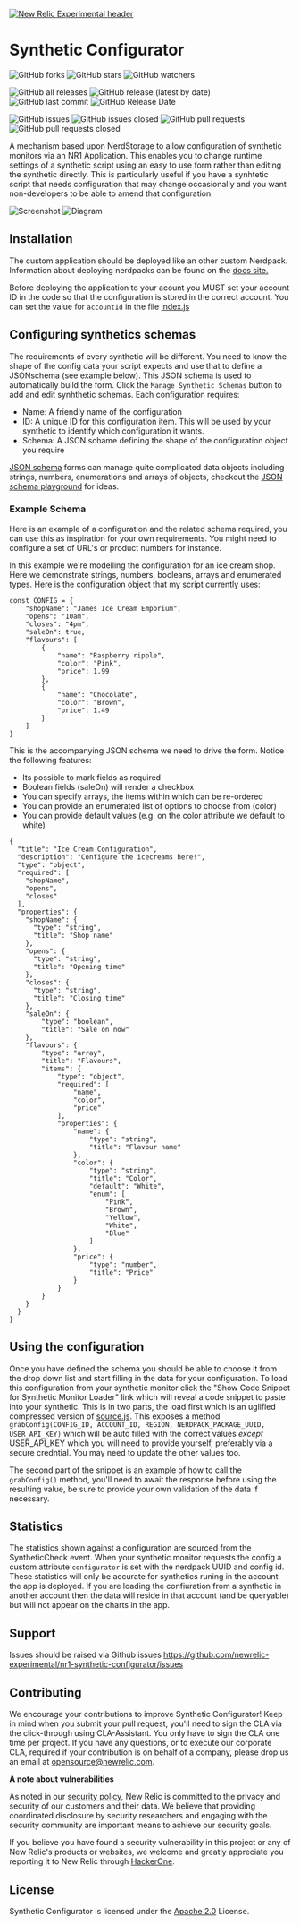[![New Relic Experimental header](https://github.com/newrelic/opensource-website/raw/master/src/images/categories/Experimental.png)](https://opensource.newrelic.com/oss-category/#new-relic-experimental)

# Synthetic Configurator
![GitHub forks](https://img.shields.io/github/forks/newrelic-experimental/nr1-synthetic-configurator?style=social)
![GitHub stars](https://img.shields.io/github/stars/newrelic-experimental/nr1-synthetic-configurator?style=social)
![GitHub watchers](https://img.shields.io/github/watchers/newrelic-experimental/nr1-synthetic-configurator?style=social)

![GitHub all releases](https://img.shields.io/github/downloads/newrelic-experimental/nr1-synthetic-configurator/total)
![GitHub release (latest by date)](https://img.shields.io/github/v/release/newrelic-experimental/nr1-synthetic-configurator)
![GitHub last commit](https://img.shields.io/github/last-commit/newrelic-experimental/nr1-synthetic-configurator)
![GitHub Release Date](https://img.shields.io/github/release-date/newrelic-experimental/nr1-synthetic-configurator)


![GitHub issues](https://img.shields.io/github/issues/newrelic-experimental/nr1-synthetic-configurator)
![GitHub issues closed](https://img.shields.io/github/issues-closed/newrelic-experimental/nr1-synthetic-configurator)
![GitHub pull requests](https://img.shields.io/github/issues-pr/newrelic-experimental/nr1-synthetic-configurator)
![GitHub pull requests closed](https://img.shields.io/github/issues-pr-closed/newrelic-experimental/nr1-synthetic-configurator)

A mechanism based upon NerdStorage to allow configuration of synthetic monitors via an NR1 Application. This enables you to change runtime settings of a synthetic script using an easy to use form rather than editing the synthetic directly. This is particularly useful if you have a synhtetic script that needs configuration that may change occasionally and you want non-developers to be able to amend that configuration.

![Screenshot](screenshot.png)
![Diagram](diagram.png)

## Installation
The custom application should be deployed like an other custom Nerdpack. Information about deploying nerdpacks can be found on the [docs site.](https://developer.newrelic.com/build-apps/publish-deploy)

Before deploying the application to your acount you MUST set your account ID in the code so that the configuration is stored in the correct account. You can set the value for `accountId` in the file [index.js](./nerdlets/nr1-synthetic-configurator/index.js)


## Configuring synthetics schemas
The requirements of every synthetic will be different. You need to know the shape of the config data your script expects and use that to define a JSONschema (see example below). This JSON schema is used to automatically build the form. Click the `Manage Synthetic Schemas` button to add and edit synhthetic schemas. Each configuration requires:
- Name: A friendly name of the configuration
- ID: A unique ID for this configuration item. This will be used by your synthetic to identify which configuration it wants.
- Schema: A JSON schame defining the shape of the configuration object you require 

[JSON schema](https://json-schema.org/) forms can manage quite complicated data objects including strings, numbers, enumerations and arrays of objects, checkout the [JSON schema playground](https://rjsf-team.github.io/react-jsonschema-form/) for ideas. 


### Example Schema
Here is an example of a configuration and the related schema required, you can use this as inspiration for your own requirements. You might need to configure a set of URL's or product numbers for instance.

In this example we're modelling the configuration for an ice cream shop. Here we demonstrate strings, numbers, booleans, arrays and enumerated types. Here is the configuration object that my script currently uses:
```
const CONFIG = {
    "shopName": "James Ice Cream Emporium",
    "opens": "10am",
    "closes": "4pm",
    "saleOn": true,
    "flavours": [
        { 
            "name": "Raspberry ripple",
            "color": "Pink",
            "price": 1.99
        },
        { 
            "name": "Chocolate",
            "color": "Brown",
            "price": 1.49
        }
    ]
}
```

This is the accompanying JSON schema we need to drive the form. Notice the following features:
- Its possible to mark fields as required
- Boolean fields (saleOn) will render a checkbox
- You can specify arrays, the items within which can be re-ordered
- You can provide an enumerated list of options to choose from (color)
- You can provide default values (e.g. on the color attribute we default to white)

```
{
  "title": "Ice Cream Configuration",
  "description": "Configure the icecreams here!",
  "type": "object",
  "required": [
    "shopName",
    "opens",
    "closes"
  ],
  "properties": {
    "shopName": {
      "type": "string",
      "title": "Shop name"
    },
    "opens": {
      "type": "string",
      "title": "Opening time"
    },
    "closes": {
      "type": "string",
      "title": "Closing time"
    },
    "saleOn": {
        "type": "boolean",
        "title": "Sale on now"
    },
    "flavours": {
        "type": "array",
        "title": "Flavours",
        "items": {
            "type": "object",
            "required": [
                "name",
                "color",
                "price"
            ],
            "properties": {
                "name": {
                    "type": "string",
                    "title": "Flavour name"
                },
                "color": {
                    "type": "string",
                    "title": "Color",
                    "default": "White",
                    "enum": [
                        "Pink",
                        "Brown",
                        "Yellow",
                        "White",
                        "Blue"
                    ]
                },
                "price": {
                    "type": "number",
                    "title": "Price"
                }
            }
        }
    }
  }
}
```

## Using the configuration
Once you have defined the schema you should be able to choose it from the drop down list and start filling in the data for your configuration. To load this configuration from your synthetic monitor click the "Show Code Snippet for Synthetic Monitor Loader" link which will reveal a code snippet to paste into your synthetic. This is in two parts, the load first which is an uglified compressed version of [source.js](./example-synthetic/source.js). This exposes a method `grabConfig(CONFIG_ID, ACCOUNT_ID, REGION, NERDPACK_PACKAGE_UUID, USER_API_KEY)` which will be auto filled with the correct values <em>except</em> USER_API_KEY which you will need to provide yourself, preferably via a secure credntial. You may need to update the other values too.

The second part of the snippet is an example of how to call the `grabConfig()` method, you'll need to await the response before using the resulting value, be sure to provide your own validation of the data if necessary.

## Statistics
The statistics shown against a configuration are sourced from the SyntheticCheck event. When your synthetic monitor requests the config a custom attribute `configurator` is set with the nerdpack UUID and config id. These statistics will only be accurate for synthetics runing in the account the app is deployed. If you are loading the confiuration from a synthetic in another account then the data will reside in that account (and be queryable) but will not appear on the charts in the app.

## Support
Issues should be raised via Github issues https://github.com/newrelic-experimental/nr1-synthetic-configurator/issues

## Contributing
We encourage your contributions to improve Synthetic Configurator! Keep in mind when you submit your pull request, you'll need to sign the CLA via the click-through using CLA-Assistant. You only have to sign the CLA one time per project.
If you have any questions, or to execute our corporate CLA, required if your contribution is on behalf of a company,  please drop us an email at opensource@newrelic.com.

**A note about vulnerabilities**

As noted in our [security policy](../../security/policy), New Relic is committed to the privacy and security of our customers and their data. We believe that providing coordinated disclosure by security researchers and engaging with the security community are important means to achieve our security goals.

If you believe you have found a security vulnerability in this project or any of New Relic's products or websites, we welcome and greatly appreciate you reporting it to New Relic through [HackerOne](https://hackerone.com/newrelic).

## License
Synthetic Configurator is licensed under the [Apache 2.0](http://apache.org/licenses/LICENSE-2.0.txt) License.

